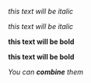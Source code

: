 *this text will be italic*

_this text will be italic_

**this text will be bold**

__this text will be bold__

_You can **combine** them_
